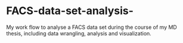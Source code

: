 # FACS-data-set-analysis-
My work flow to analyse a FACS data set during the course of my MD thesis, including data wrangling, analysis and visualization.
